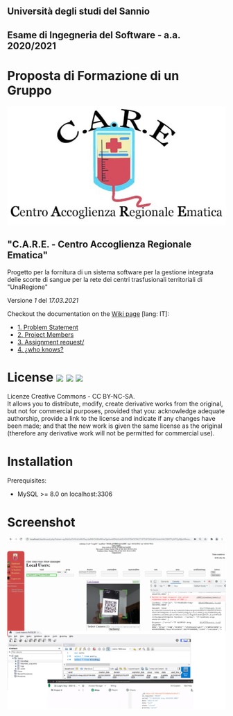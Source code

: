 ## Università degli studi del Sannio
## Esame di Ingegneria del Software - a.a. 2020/2021

# Proposta di Formazione di un Gruppo


![C++ Var Types](https://github.com/AccaEmme/CARE/blob/main/docs/logo.jpg)

## &quot;**C.A.R.E. - Centro Accoglienza Regionale Ematica&quot;**
Progetto per la fornitura di un sistema software per la gestione integrata delle scorte di sangue per la rete dei centri trasfusionali territoriali di &quot;UnaRegione&quot;

Versione _1_ del _17.03.2021_


Checkout the documentation on the [Wiki page](https://github.com/AccaEmme/CARE/wiki) \[lang: IT\]:
 - [1. Problem Statement](https://github.com/AccaEmme/CARE/wiki/1.-Problem-Statement)
 - [2. Project Members](https://github.com/AccaEmme/CARE/wiki/2.-Assignment-Request)
 - [3. Assignment request/](https://github.com/AccaEmme/CARE/wiki/2.-Assignment-Request)
 - [4. ¿who knows?](https://www.google.it)

# License <img src="https://upload.wikimedia.org/wikipedia/commons/thumb/1/11/Cc-by_new_white.svg/24px-Cc-by_new_white.svg.png"> <img src="https://upload.wikimedia.org/wikipedia/commons/thumb/2/2f/Cc-nc_white.svg/24px-Cc-nc_white.svg.png"> <img src="https://upload.wikimedia.org/wikipedia/commons/thumb/2/29/Cc-sa.svg/24px-Cc-sa.svg.png">
Licenze Creative Commons - CC BY-NC-SA.<br>
It allows you to distribute, modify, create derivative works from the original, but not for commercial purposes, provided that you: acknowledge adequate authorship, provide a link to the license and indicate if any changes have been made; and that the new work is given the same license as the original (therefore any derivative work will not be permitted for commercial use).



# Installation
Prerequisites:
 - MySQL >= 8.0 on localhost:3306


# Screenshot
<img src="https://raw.githubusercontent.com/AccaEmme/CARE/main/docs/Capitolo8/requested-accepted-arrived-imported.png">
